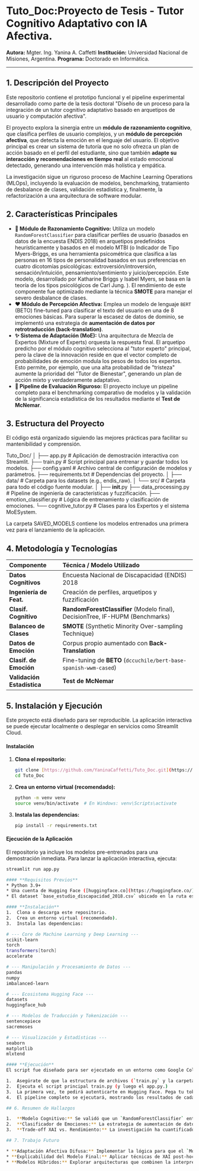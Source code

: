 # Tuto_Doc:Proyecto de Tesis - Tutor Cognitivo Adaptativo con IA Afectiva.

**Autora:** Mgter. Ing. Yanina A. Caffetti
**Institución:** Universidad Nacional de Misiones, Argentina.
**Programa:** Doctorado en Informática.

---

## 1. Descripción del Proyecto

Este repositorio contiene el prototipo funcional y el pipeline experimental desarrollado como parte de la tesis doctoral "Diseño de un proceso para la integración de un tutor cognitivo adaptativo basado en arquetipos de usuario y computación afectiva".

El proyecto explora la sinergia entre un **módulo de razonamiento cognitivo**, que clasifica perfiles de usuario complejos, y un **módulo de percepción afectiva**, que detecta la emoción en el lenguaje del usuario. El objetivo principal es crear un sistema de tutoría que no solo ofrezca un plan de acción basado en el perfil del estudiante, sino que también **adapte su interacción y recomendaciones en tiempo real** al estado emocional detectado, generando una intervención más holística y empática.

La investigación sigue un riguroso proceso de Machine Learning Operations (MLOps), incluyendo la evaluación de modelos, benchmarking, tratamiento de desbalance de clases, validación estadística y, finalmente, la refactorización a una arquitectura de software modular.

## 2. Características Principales

* **🧠 Módulo de Razonamiento Cognitivo:** Utiliza un modelo `RandomForestClassifier` para clasificar perfiles de usuario (basados en datos de la encuesta ENDIS 2018) en arquetipos predefinidos heurísticamente y basados en el modelo MTBI (o Indicador de Tipo Myers-Briggs, es una herramienta psicométrica que clasifica a las personas en 16 tipos de personalidad basados en sus preferencias en cuatro dicotomías psicológicas: extroversión/introversión, sensación/intuición, pensamiento/sentimiento y juicio/percepción. Este modelo, desarrollado por Katharine Briggs y Isabel Myers, se basa en la teoría de los tipos psicológicos de Carl Jung. 
). El rendimiento de este componente fue optimizado mediante la técnica **SMOTE** para manejar el severo desbalance de clases.
* **❤️ Módulo de Percepción Afectiva:** Emplea un modelo de lenguaje `BERT` (BETO) fine-tuned para clasificar el texto del usuario en una de 8 emociones básicas. Para superar la escasez de datos de dominio, se implementó una estrategia de **aumentación de datos por retrotraducción (back-translation)**.
* **✨ Sistema de Adaptación (MoE):** Una arquitectura de Mezcla de Expertos (Mixture of Experts) orquesta la respuesta final. El arquetipo predicho por el módulo cognitivo selecciona al "tutor experto" principal, pero la clave de la innovación reside en que el vector completo de probabilidades de emoción modula los pesos de todos los expertos. Esto permite, por ejemplo, que una alta probabilidad de "tristeza" aumente la prioridad del "Tutor de Bienestar", generando un plan de acción mixto y verdaderamente adaptativo.
* **🔬 Pipeline de Evaluación Riguroso:** El proyecto incluye un pipeline completo para el benchmarking comparativo de modelos y la validación de la significancia estadística de los resultados mediante el **Test de McNemar**.

## 3. Estructura del Proyecto

El código está organizado siguiendo las mejores prácticas para facilitar su mantenibilidad y comprensión.

Tuto_Doc/
│
├── app.py                # Aplicación de demostración interactiva con Streamlit.
├── train.py              # Script principal para entrenar y guardar todos los modelos.
├── config.yaml           # Archivo central de configuración de modelos y parámetros.
├── requirements.txt      # Dependencias del proyecto.
│
├── data/                 # Carpeta para los datasets (e.g., endis_raw).
│
└── src/                  # Carpeta para todo el código fuente modular.
    │
    ├── __init__.py
    ├── data_processing.py    # Pipeline de ingeniería de características y fuzzificación.
    ├── emotion_classifier.py # Lógica de entrenamiento y clasificación de emociones.
    └── cognitive_tutor.py    # Clases para los Expertos y el sistema MoESystem.

La carpeta SAVED_MODELS contiene los modelos entrenados una primera vez para el lanzamiento de la aplicación.

## 4. Metodología y Tecnologías

| Componente | Técnica / Modelo Utilizado |
| :--- | :--- |
| **Datos Cognitivos** | Encuesta Nacional de Discapacidad (ENDIS) 2018 |
| **Ingeniería de Feat.** | Creación de perfiles, arquetipos y fuzzificación |
| **Clasif. Cognitivo** | **RandomForestClassifier** (Modelo final), DecisionTree, IF-HUPM (Benchmarks) |
| **Balanceo de Clases** | **SMOTE** (Synthetic Minority Over-sampling Technique) |
| **Datos de Emoción** | Corpus propio aumentado con **Back-Translation** |
| **Clasif. de Emoción** | Fine-tuning de **BETO** (`dccuchile/bert-base-spanish-wwm-cased`) |
| **Validación Estadística**| **Test de McNemar** |

## 5. Instalación y Ejecución

Este proyecto está diseñado para ser reproducible. La aplicación interactiva se puede ejecutar localmente o desplegar en servicios como Streamlit Cloud.

#### **Instalación**
1.  **Clona el repositorio:**
    ```bash
    git clone [https://github.com/YaninaCaffetti/Tuto_Doc.git](https://github.com/YaninaCaffetti/Tuto_Doc.git)
    cd Tuto_Doc
    ```
2.  **Crea un entorno virtual (recomendado):**
    ```bash
    python -m venv venv
    source venv/bin/activate  # En Windows: venv\Scripts\activate
    ```
3.  **Instala las dependencias:**
    ```bash
    pip install -r requirements.txt

#### **Ejecución de la Aplicación**

El repositorio ya incluye los modelos pre-entrenados para una demostración inmediata. Para lanzar la aplicación interactiva, ejecuta:
```bash
streamlit run app.py

#### **Requisitos Previos**
* Python 3.9+
* Una cuenta de Hugging Face ([huggingface.co](https://huggingface.co/)) para obtener un token de acceso.
* El dataset `base_estudio_discapacidad_2018.csv` ubicado en la ruta especificada en `train.py`. Sino puedes consultarlo de: https://www.indec.gob.ar/indec/web/Institucional-Indec-BasesDeDatos-7

#### **Instalación**
1.  Clona o descarga este repositorio.
2.  Crea un entorno virtual (recomendado).
3.  Instala las dependencias:

# --- Core de Machine Learning y Deep Learning ---
scikit-learn
torch
transformers[torch]
accelerate

# --- Manipulación y Procesamiento de Datos ---
pandas
numpy
imbalanced-learn

# --- Ecosistema Hugging Face ---
datasets
huggingface_hub

# --- Modelos de Traducción y Tokenización ---
sentencepiece
sacremoses

# --- Visualización y Estadísticas ---
seaborn
matplotlib
mlxtend

#### **Ejecución**
El script fue diseñado para ser ejecutado en un entorno como Google Colab, donde puede acceder a GPUs y manejar las dependencias de manera sencilla. Sin embargo las lineas están comentadas para que se pueda ejecutar en un entorno Streamlit a aplicación app.py

1.  Asegúrate de que la estructura de archivos (`train.py` y la carpeta `src/`) esté en tu entorno.
2.  Ejecuta el script principal train.py (y luego el app.py.)
3.  La primera vez, te pedirá autenticarte en Hugging Face. Pega tu token de acceso cuando se te solicite.
4.  El pipeline completo se ejecutará, mostrando los resultados de cada fase.

## 6. Resumen de Hallazgos

1.  **Modelo Cognitivo:** Se validó que un `RandomForestClassifier` entrenado con datos balanceados por `SMOTE` es la solución óptima para la clasificación de arquetipos, alcanzando un **91% de accuracy** y un **F1-score macro de 0.79**, demostrando su capacidad para predecir clases minoritarias. La mejora sobre un `DecisionTree` simple fue estadísticamente significativa (p < 0.05).
2.  **Clasificador de Emociones:** La estrategia de aumentación de datos por retrotraducción fue **altamente efectiva**, llevando el rendimiento del clasificador a un **100% de precisión** en el conjunto de prueba del dominio.
3.  **Trade-off XAI vs. Rendimiento:** La investigación ha cuantificado empíricamente el compromiso entre rendimiento y explicabilidad. El modelo original `IF-HUPM`, aunque 100% interpretable ("caja blanca"), demostró ser frágil y de bajo rendimiento, mientras que el `RandomForest` ("caja negra") ofreció un rendimiento robusto y superior.

## 7. Trabajo Futuro

* **Adaptación Afectiva Difusa:** Implementar la lógica para que el `MoESystem` utilice el **vector completo de probabilidades** de emoción, en lugar de solo la emoción dominante, para una adaptación aún más matizada.
* **Explicabilidad del Modelo Final:** Aplicar técnicas de XAI post-hoc (como **SHAP** o **LIME**) sobre el `RandomForestClassifier` para intentar explicar sus predicciones y comparar estas explicaciones con las reglas del `IF-HUPM`.
* **Modelos Híbridos:** Explorar arquitecturas que combinen la interpretabilidad del `IF-HUPM` para casos de baja confianza con el rendimiento del `RandomForest` para predicciones de alta confianza.
